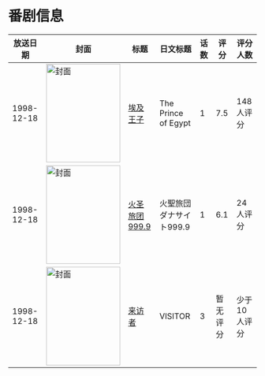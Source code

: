 # 番剧信息

|放送日期|封面|标题|日文标题|话数|评分|评分人数|
|---|---|---|---|---|---|---|
|1998-12-18|<img src="https://lain.bgm.tv/pic/cover/c/c8/e7/58912_8h3M2.jpg" alt="封面" style="width:150px;height:200px;object-fit:cover;">|[埃及王子](https://bangumi.tv/subject/58912)|The Prince of Egypt|1|7.5|148人评分|
|1998-12-18|<img src="https://lain.bgm.tv/pic/cover/c/95/59/98514_qM2u2.jpg" alt="封面" style="width:150px;height:200px;object-fit:cover;">|[火圣旅团999.9](https://bangumi.tv/subject/98514)|火聖旅団 ダナサイト999.9|1|6.1|24人评分|
|1998-12-18|<img src="https://lain.bgm.tv/pic/cover/c/e2/a0/8291_kdIdz.jpg" alt="封面" style="width:150px;height:200px;object-fit:cover;">|[来访者](https://bangumi.tv/subject/8291)|VISITOR|3|暂无评分|少于10人评分|
